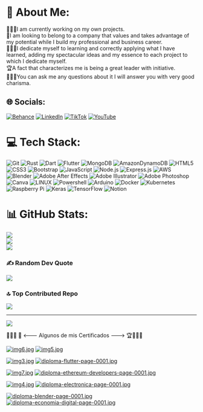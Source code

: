 # 💫 About Me:
👨🏻‍💻I am currently working on my own projects.<br>🔬I am looking to belong to a company that values ​​and takes advantage of my potential while I build my professional and business career.<br>🏋🏻‍♂️I dedicate myself to learning and correctly applying what I have learned, adding my spectacular ideas and my essence to each project to which I dedicate myself.<br>🏆A fact that characterizes me is being a great leader with initiative.<br>🙇🏻‍♂️You can ask me any questions about it I will answer you with very good charisma.


## 🌐 Socials:
[![Behance](https://img.shields.io/badge/Behance-1769ff?logo=behance&logoColor=white)](https://behance.net/https://www.behance.net/levymarquez1)
[![LinkedIn](https://img.shields.io/badge/LinkedIn-%230077B5.svg?logo=linkedin&logoColor=white)](https://linkedin.com/in/https://www.linkedin.com/in/yohanderson-marquez-896083248)
[![TikTok](https://img.shields.io/badge/TikTok-%23000000.svg?logo=TikTok&logoColor=white)](https://tiktok.com/@https://www.tiktok.com/@yohandersonmarquez)
[![YouTube](https://img.shields.io/badge/YouTube-%23FF0000.svg?logo=YouTube&logoColor=white)](https://youtube.com/@https://www.youtube.com/@yohandersomarquez) 

# 💻 Tech Stack:
![Git](https://img.shields.io/badge/GIT-E44C30?style=plastic&logo=git&logoColor=white)
![Rust](https://img.shields.io/badge/rust-%23000000.svg?style=plastic&logo=rust&logoColor=white)
![Dart](https://img.shields.io/badge/dart-%230175C2.svg?style=plastic&logo=dart&logoColor=white)
![Flutter](https://img.shields.io/badge/Flutter-02569B?style=plastic&logo=flutter&logoColor=white)
![MongoDB](https://img.shields.io/badge/MongoDB-%234ea94b.svg?style=plastic&logo=mongodb&logoColor=white)
![AmazonDynamoDB](https://img.shields.io/badge/Amazon%20DynamoDB-4053D6?style=plastic&logo=Amazon%20DynamoDB&logoColor=white)
![HTML5](https://img.shields.io/badge/html5-%23E34F26.svg?style=plastic&logo=html5&logoColor=white)
![CSS3](https://img.shields.io/badge/css3-%231572B6.svg?style=plastic&logo=css3&logoColor=white)
![Bootstrap](https://img.shields.io/badge/bootstrap-%23563D7C.svg?style=plastic&logo=bootstrap&logoColor=white)
![JavaScript](https://img.shields.io/badge/javascript-%23323330.svg?style=plastic&logo=javascript&logoColor=%23F7DF1E)
![Node.js](https://img.shields.io/badge/Node.js-43853D?style=plastic&logo=node.js&logoColor=white)
![Express.js](https://img.shields.io/badge/express.js-%23404d59.svg?style=plastic&logo=express&logoColor=%2361DAFB)
![AWS](https://img.shields.io/badge/AWS-%23FF9900.svg?style=plastic&logo=amazon-aws&logoColor=white)
![Blender](https://img.shields.io/badge/blender-%23F5792A.svg?style=plastic&logo=blender&logoColor=white)
![Adobe After Effects](https://img.shields.io/badge/Adobe%20After%20Effects-9999FF.svg?style=plastic&logo=Adobe%20After%20Effects&logoColor=white)
![Adobe Illustrator](https://img.shields.io/badge/adobeillustrator-%23FF9A00.svg?style=plastic&logo=adobeillustrator&logoColor=white)
![Adobe Photoshop](https://img.shields.io/badge/adobephotoshop-%2331A8FF.svg?style=plastic&logo=adobephotoshop&logoColor=white)
![Canva](https://img.shields.io/badge/Canva-%2300C4CC.svg?style=plastic&logo=Canva&logoColor=white)
![LINUX](https://img.shields.io/badge/Linux-FCC624?style=plastic&logo=linux&logoColor=black)
![Powershell](https://img.shields.io/badge/Powershell-2CA5E0?style=plastic&logoColor=white)
![Arduino](https://img.shields.io/badge/-Arduino-00979D?style=plastic&logo=Arduino&logoColor=white)
![Docker](https://img.shields.io/badge/docker-%230db7ed.svg?style=plastic&logo=docker&logoColor=white)
![Kubernetes](https://img.shields.io/badge/kubernetes-%23326ce5.svg?style=plastic&logo=kubernetes&logoColor=white)
![Raspberry Pi](https://img.shields.io/badge/-RaspberryPi-C51A4A?style=plastic&logo=Raspberry-Pi)
![Keras](https://img.shields.io/badge/Keras-%23D00000.svg?style=plastic&logo=Keras&logoColor=white)
![TensorFlow](https://img.shields.io/badge/TensorFlow-%23FF6F00.svg?style=plastic&logo=TensorFlow&logoColor=white)
![Notion](https://img.shields.io/badge/Notion-%23000000.svg?style=plastic&logo=notion&logoColor=white)
# 📊 GitHub Stats:
![](https://github-readme-stats.vercel.app/api?username=yohanderson&theme=dark&hide_border=false&include_all_commits=false&count_private=false)<br/>
![](https://github-readme-streak-stats.herokuapp.com/?user=yohanderson&theme=dark&hide_border=false)<br/>
![](https://github-readme-stats.vercel.app/api/top-langs/?username=yohanderson&theme=dark&hide_border=false&include_all_commits=false&count_private=false&layout=compact)

### ✍️ Random Dev Quote
![](https://quotes-github-readme.vercel.app/api?type=horizontal&theme=radical)

### 🔝 Top Contributed Repo
![](https://github-contributor-stats.vercel.app/api?username=yohanderson&limit=5&theme=dark&combine_all_yearly_contributions=true)

---

[![](https://visitcount.itsvg.in/api?id=yohanderson&icon=1&color=6)](https://visitcount.itsvg.in)

👨🏻‍🎓 🥇 <--- Algunos de mis Certificados ---> 🏆👨🏻‍💻

[![img6.jpg](https://i.postimg.cc/0yd3XHK8/img6.jpg)](https://postimg.cc/pmrqpCB7)     [![img5.jpg](https://i.postimg.cc/RhNXMg0n/img5.jpg)](https://postimg.cc/7Jrg9M0x)

[![img3.jpg](https://i.postimg.cc/yYDpRW8F/img3.jpg)](https://postimg.cc/9rjB5mTM)     [![diploma-flutter-page-0001.jpg](https://i.postimg.cc/prHVF3Dj/diploma-flutter-page-0001.jpg)](https://postimg.cc/47WTCL24)

[![img7.jpg](https://i.postimg.cc/NjgbFGLc/img7.jpg)](https://postimg.cc/dLxGSY8H)     [![diploma-ethereum-developers-page-0001.jpg](https://i.postimg.cc/ZqnWYkcK/diploma-ethereum-developers-page-0001.jpg)](https://postimg.cc/xkrfg4hW)

[![img4.jpg](https://i.postimg.cc/W45Gh0Cm/img4.jpg)](https://postimg.cc/VSbrh0Y5)     [![diploma-electronica-page-0001.jpg](https://i.postimg.cc/J7vG1dDR/diploma-electronica-page-0001.jpg)](https://postimg.cc/MX0W55mL)

[![diploma-blender-page-0001.jpg](https://i.postimg.cc/wjcKG78S/diploma-blender-page-0001.jpg)](https://postimg.cc/qNRZtB7L)   [![diploma-economia-digital-page-0001.jpg](https://i.postimg.cc/90nTVm32/diploma-economia-digital-page-0001.jpg)](https://postimg.cc/K3t4Dyvp)
